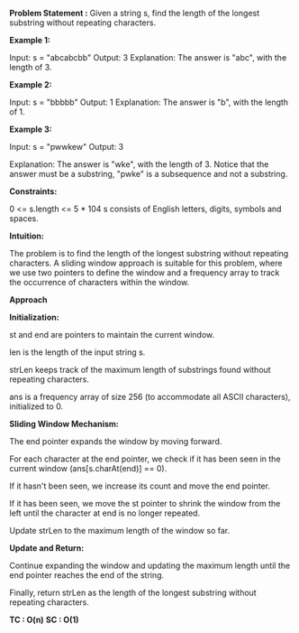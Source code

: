 **Problem Statement :**
Given a string s, find the length of the longest substring without repeating characters.

 
**Example 1:**

Input: s = "abcabcbb"
Output: 3
Explanation: The answer is "abc", with the length of 3.

**Example 2:**

Input: s = "bbbbb"
Output: 1
Explanation: The answer is "b", with the length of 1.

**Example 3:**

Input: s = "pwwkew"
Output: 3

Explanation: The answer is "wke", with the length of 3.
Notice that the answer must be a substring, "pwke" is a subsequence and not a substring.
 
**Constraints:**

0 <= s.length <= 5 * 104
s consists of English letters, digits, symbols and spaces.


**Intuition:**

The problem is to find the length of the longest substring without repeating characters. A sliding window approach is suitable for this problem, where we use two pointers to define the window and a frequency array to track the occurrence of characters within the window.

**Approach**

**Initialization:**

st and end are pointers to maintain the current window.

len is the length of the input string s.

strLen keeps track of the maximum length of substrings found without repeating characters.

ans is a frequency array of size 256 (to accommodate all ASCII characters), initialized to 0.


**Sliding Window Mechanism:**


The end pointer expands the window by moving forward.

For each character at the end pointer, we check if it has been seen in the current window (ans[s.charAt(end)] == 0).

If it hasn't been seen, we increase its count and move the end pointer.

If it has been seen, we move the st pointer to shrink the window from the left until the character at end is no longer repeated.

Update strLen to the maximum length of the window so far.


**Update and Return:**


Continue expanding the window and updating the maximum length until the end pointer reaches the end of the string.

Finally, return strLen as the length of the longest substring without repeating characters.


**TC : O(n)**
**SC : O(1)**


